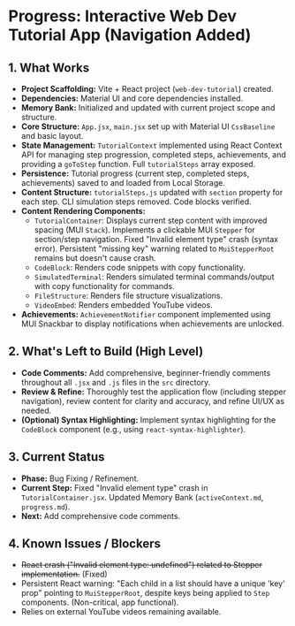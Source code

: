 # Progress: Interactive Web Dev Tutorial App (Navigation Added)

## 1. What Works

*   **Project Scaffolding:** Vite + React project (`web-dev-tutorial`) created.
*   **Dependencies:** Material UI and core dependencies installed.
*   **Memory Bank:** Initialized and updated with current project scope and structure.
*   **Core Structure:** `App.jsx`, `main.jsx` set up with Material UI `CssBaseline` and basic layout.
*   **State Management:** `TutorialContext` implemented using React Context API for managing step progression, completed steps, achievements, and providing a `goToStep` function. Full `tutorialSteps` array exposed.
*   **Persistence:** Tutorial progress (current step, completed steps, achievements) saved to and loaded from Local Storage.
*   **Content Structure:** `tutorialSteps.js` updated with `section` property for each step. CLI simulation steps removed. Code blocks verified.
*   **Content Rendering Components:**
    *   `TutorialContainer`: Displays current step content with improved spacing (MUI `Stack`). Implements a clickable MUI `Stepper` for section/step navigation. Fixed "Invalid element type" crash (syntax error). Persistent "missing key" warning related to `MuiStepperRoot` remains but doesn't cause crash.
    *   `CodeBlock`: Renders code snippets with copy functionality.
    *   `SimulatedTerminal`: Renders simulated terminal commands/output with copy functionality for commands.
    *   `FileStructure`: Renders file structure visualizations.
    *   `VideoEmbed`: Renders embedded YouTube videos.
*   **Achievements:** `AchievementNotifier` component implemented using MUI Snackbar to display notifications when achievements are unlocked.

## 2. What's Left to Build (High Level)

*   **Code Comments:** Add comprehensive, beginner-friendly comments throughout all `.jsx` and `.js` files in the `src` directory.
*   **Review & Refine:** Thoroughly test the application flow (including stepper navigation), review content for clarity and accuracy, and refine UI/UX as needed.
*   **(Optional) Syntax Highlighting:** Implement syntax highlighting for the `CodeBlock` component (e.g., using `react-syntax-highlighter`).

## 3. Current Status

*   **Phase:** Bug Fixing / Refinement.
*   **Current Step:** Fixed "Invalid element type" crash in `TutorialContainer.jsx`. Updated Memory Bank (`activeContext.md`, `progress.md`).
*   **Next:** Add comprehensive code comments.

## 4. Known Issues / Blockers

*   ~~React crash ("Invalid element type: undefined") related to Stepper implementation.~~ (Fixed)
*   Persistent React warning: "Each child in a list should have a unique 'key' prop" pointing to `MuiStepperRoot`, despite keys being applied to `Step` components. (Non-critical, app functional).
*   Relies on external YouTube videos remaining available.
